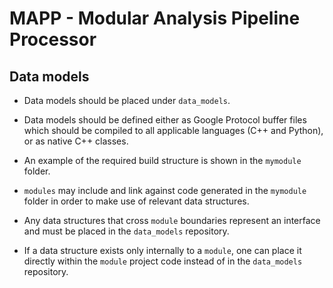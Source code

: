 # MAPP - Modular Analysis Pipeline Processor

## Data models
* Data models should be placed under `data_models`.
* Data models should be defined either as Google Protocol buffer files which should be compiled to all applicable languages (C++ and Python), or as native C++ classes.

* An example of the required build structure is shown in the `mymodule` folder.

* `modules` may include and link against code generated in the `mymodule` folder in order to make use of relevant data structures.
* Any data structures that cross `module` boundaries represent an interface and must be placed in the `data_models` repository.
* If a data structure exists only internally to a `module`, one can place it directly within the `module` project code instead of in the `data_models` repository.
